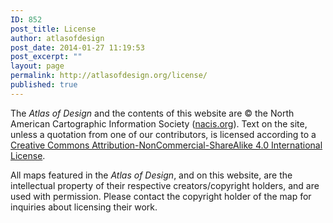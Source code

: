 ```yaml
---
ID: 852
post_title: License
author: atlasofdesign
post_date: 2014-01-27 11:19:53
post_excerpt: ""
layout: page
permalink: http://atlasofdesign.org/license/
published: true
---
```

The <em>Atlas of Design</em> and the contents of this website are © the North American Cartographic Information Society (<a href="http://nacis.org">nacis.org</a>). Text on the site, unless a quotation from one of our contributors, is licensed according to a <a href="http://creativecommons.org/licenses/by-nc-sa/4.0/deed.en_US">Creative Commons Attribution-NonCommercial-ShareAlike 4.0 International License</a>.

All maps featured in the <em>Atlas of Design</em>, and on this website, are the intellectual property of their respective creators/copyright holders, and are used with permission. Please contact the copyright holder of the map for inquiries about licensing their work.